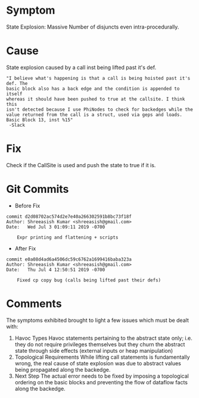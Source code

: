 # Symptom
State Explosion: Massive Number of disjuncts even intra-procedurally.

# Cause
State explosion caused by a call inst being lifted past it's def.
```
"I believe what's happening is that a call is being hoisted past it's def. The 
basic block also has a back edge and the condition is appended to itself 
whereas it should have been pushed to true at the callsite. I think this 
isn't detected because I use PhiNodes to check for backedges while the 
value returned from the call is a struct, used via geps and loads.
Basic Block 13, inst %15"
 -Slack
```

# Fix
Check if the CallSite is used and push the state to true if it is.

# Git Commits
* Before Fix
```
commit d2d08702ac574d2e7e40a266302591b8bc73f18f
Author: Shreeasish Kumar <shreeasish@gmail.com>
Date:   Wed Jul 3 01:09:11 2019 -0700

    Expr printing and flattening + scripts
```

* After Fix
```
commit e0a08d4ad6a4506dc59c6762a1699416baba323a
Author: Shreeasish Kumar <shreeasish@gmail.com>
Date:   Thu Jul 4 12:50:51 2019 -0700

    Fixed cp copy bug (calls being lifted past their defs)
```
# Comments
The symptoms exhibited brought to light a few issues which must be dealt with:

1. Havoc Types
Havoc statements pertaining to the abstract state only; i.e. they do not
require privileges themselves but they churn the abstract state through
side effects (external inputs or heap manipulation)
2. Topological Requirements
While lifting call statements is fundamentally wrong, the real cause of 
state explosion was due to abstract values being propagated along the
backedge.
3. Next Step
The actual error needs to be fixed by imposing a topological ordering on
the basic blocks and preventing the flow of dataflow facts along the
backedge.
